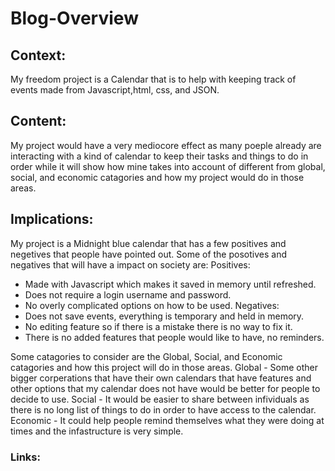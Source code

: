 # Blog-Overview

## Context: 
My freedom project is a Calendar that is to help with keeping track of events made from Javascript,html, css, and JSON.

## Content: 
My project would have a very mediocore effect as many poeple already are interacting with a kind of calendar to keep their tasks and things to do in order while it will show how mine takes into account of different from global, social, and economic catagories and how my project would do in those areas.

## Implications: 
My project is a Midnight blue calendar that has a few positives and negetives that people have pointed out. Some of the posotives and negatives that will have a impact on society are:
Positives:
- Made with Javascript which makes it saved in memory until refreshed.
- Does not require a login username and password.
- No overly complicated options on how to be used.
Negatives:
- Does not save events, everything is temporary and held in memory.
- No editing feature so if there is a mistake there is no way to fix it.
- There is no added features that people would like to have, no reminders.


Some catagories to consider are the Global, Social, and Economic catagories and how this project will do in those areas.
Global - Some other bigger corperations that have their own calendars that have features and other options that my calendar does not have would be better for people to decide to use.
Social - It would be easier to share between infividuals as there is no long list of things to do in order to have access to the calendar.
Economic - It could help people remind themselves what they were doing at times and the infastructure is very simple.

### Links:

